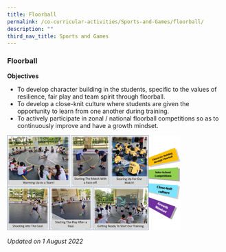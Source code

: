 ```yaml
---
title: Floorball
permalink: /co-curricular-activities/Sports-and-Games/floorball/
description: ""
third_nav_title: Sports and Games
---
```

### Floorball

**Objectives**

*   To develop character building in the students, specific to the values of resilience, fair play and team spirit through floorball.
*   To develop a close-knit culture where students are given the opportunity to learn from one another during training.
*   To actively participate in zonal / national floorball competitions so as to continuously improve and have a growth mindset.

<img src="/images/floorball2023.png" 
     style="width:80%">

*Updated on 1 August 2022*